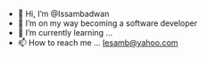 - 👋 Hi, I’m @Issambadwan
- 👀 I’m on my way becoming a software developer
- 🌱 I’m currently learning ...
- 📫 How to reach me ...
Iesamb@yahoo.com
<!---
Issambadwan/Issambadwan is a ✨ special ✨ repository because its `README.md` (this file) appears on your GitHub profile.
You can click the Preview link to take a look at your changes.
--->
